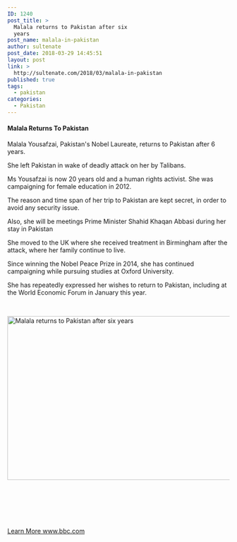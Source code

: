 ```yaml
---
ID: 1240
post_title: >
  Malala returns to Pakistan after six
  years
post_name: malala-in-pakistan
author: sultenate
post_date: 2018-03-29 14:45:51
layout: post
link: >
  http://sultenate.com/2018/03/malala-in-pakistan
published: true
tags:
  - pakistan
categories:
  - Pakistan
---
```

<h4>Malala Returns To Pakistan</h4>
Malala Yousafzai, Pakistan's Nobel Laureate, returns to Pakistan after 6 years.

She left Pakistan in wake of deadly attack on her by Talibans.

Ms Yousafzai is now 20 years old and a human rights activist. She was campaigning for female education in 2012.

The reason and time span of her trip to Pakistan are kept secret, in order to avoid any security issue.

Also, she will be meetings Prime Minister Shahid Khaqan Abbasi during her stay in Pakistan

She moved to the UK where she received treatment in Birmingham after the attack, where her family continue to live.

Since winning the Nobel Peace Prize in 2014, she has continued campaigning while pursuing studies at Oxford University.

She has repeatedly expressed her wishes to return to Pakistan, including at the World Economic Forum in January this year.

&nbsp;

<a href="http://sultenate.com/?p=1240"><img class="size-large aligncenter" src="http://sultenate.com/wp-content/uploads/2018/03/100615178_malalareuters-1.jpeg" alt="Malala returns to Pakistan after six years" width="660" height="371" /></a>

&nbsp;

&nbsp;

&nbsp;
<p id="mct-ai-attriblink"><a href="http://www.bbc.com/news/world-asia-43578604">Learn More www.bbc.com</a></p>